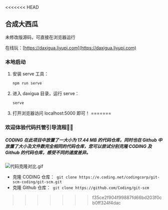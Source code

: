 <<<<<<< HEAD
## 合成大西瓜

未修改版源码，可直接在浏览器运行

在线玩：[https://daxigua.liyupi.com](https://daxigua.liyupi.com)


### 本地启动

1. 安装 serve 工具：

    ```bash
    npm run serve
    ```

2. 进入 daxigua 目录，运行 serve：

    ```bash
    serve
    ```
   
3. 打开浏览器访问 localhost:5000 即可！
=======
### 欢迎体验代码托管引导流程👏👏

##### CODING 在此项目中放置了一大小为 17.44 MB 的代码仓库，同时也在 Github 中放置了大小及文件数完全相同的代码仓库，您可以尝试分别克隆 CODING 及 Github 的代码仓库，感受不同的速度差异。

![代码克隆对比.gif](https://i.loli.net/2020/09/27/4c6JVH7rX5M93xI.gif)

- 克隆 CODING 仓库：``` git clone https://e.coding.net/codingcorp/git-scm-coding/git-scm.git```
- 克隆 Github 仓库：``` git clone https://github.com/Coding/git-scm```
>>>>>>> f35ce2f904f99887fd66bd203f0cb0ff324f4dac
